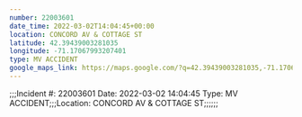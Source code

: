 ```yaml
---
number: 22003601
date_time: 2022-03-02T14:04:45+00:00
location: CONCORD AV & COTTAGE ST
latitude: 42.39439003281035
longitude: -71.17067993207401
type: MV ACCIDENT
google_maps_link: https://maps.google.com/?q=42.39439003281035,-71.17067993207401
---
```


;;;Incident #: 22003601  Date: 2022-03-02 14:04:45  Type: MV ACCIDENT;;;Location: CONCORD AV & COTTAGE ST;;;;;;
